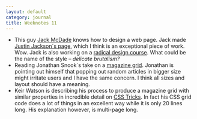 ```yaml
---
layout: default
category: journal
title: Weeknotes 11
---
```

- This guy [Jack McDade](https://jackmcdade.com/) knows how to design a web page. Jack made [Justin Jackson´s page](https://justinjackson.ca), which I think is an exceptional piece of work. Wow. Jack is also working on a [radical design course](https://radicaldesigncourse.com). What could be the name of the style – *delicate brutalism?*
- Reading Jonathan Snook´s take on a [magazine grid](https://snook.ca/archives/html_and_css/playing-with-css-grid). Jonathan is pointing out himself that popping out random articles in bigger size might irritate users and I have the same concern. I think all sizes and layout should have a meaning. 
- Keir Watson is describing his process to produce a magazine grid with similar properties in incredible detail on [CSS Tricks](https://css-tricks.com/responsive-grid-magazine-layout-in-just-20-lines-of-css/). In fact his CSS grid code does a lot of things in an excellent way while it is only 20 lines long. His explanation however, is multi-page long.
